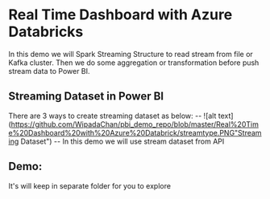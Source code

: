 # Real Time Dashboard with Azure Databricks 
In this demo we will Spark Streaming Structure to read stream from file or Kafka cluster. Then we do some aggregation or transformation before push stream data to Power BI.

## Streaming Dataset in Power BI 
There are 3 ways to create streaming dataset as below: --
![alt text](https://github.com/WipadaChan/pbi_demo_repo/blob/master/Real%20Time%20Dashboard%20with%20Azure%20Databrick/streamtype.PNG"Streaming Dataset") --
In this demo we will use stream dataset from API 


## Demo:
It's will keep in separate folder for you to explore
 
